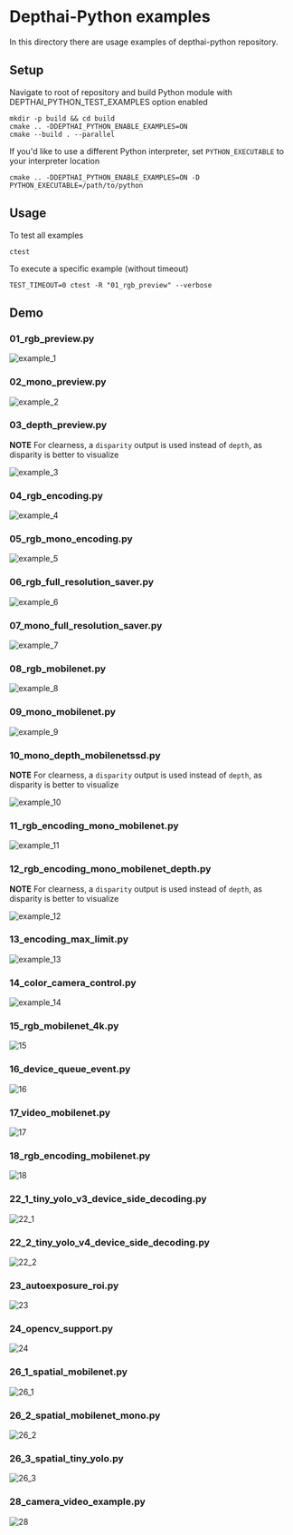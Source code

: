# Depthai-Python examples

In this directory there are usage examples of depthai-python repository. 

## Setup

Navigate to root of repository and build Python module with DEPTHAI_PYTHON_TEST_EXAMPLES option enabled

```
mkdir -p build && cd build
cmake .. -DDEPTHAI_PYTHON_ENABLE_EXAMPLES=ON
cmake --build . --parallel
```

If you'd like to use a different Python interpreter, set `PYTHON_EXECUTABLE` to your interpreter location

```
cmake .. -DDEPTHAI_PYTHON_ENABLE_EXAMPLES=ON -D PYTHON_EXECUTABLE=/path/to/python
```

## Usage

To test all examples
```
ctest
```

To execute a specific example (without timeout)
```
TEST_TIMEOUT=0 ctest -R "01_rgb_preview" --verbose
```

## Demo

### 01_rgb_preview.py
![example_1](https://user-images.githubusercontent.com/5244214/104040973-9afd2800-51d8-11eb-8fe6-52649069ded5.gif)

### 02_mono_preview.py
![example_2](https://user-images.githubusercontent.com/5244214/104040960-959fdd80-51d8-11eb-8bde-fd706b5c8670.gif)

### 03_depth_preview.py

**NOTE** For clearness, a `disparity` output is used instead of `depth`, as disparity is better to visualize

![example_3](https://user-images.githubusercontent.com/5244214/104055993-fdadee00-51ef-11eb-9c52-882e1b0e734b.gif)

### 04_rgb_encoding.py
![example_4](https://user-images.githubusercontent.com/5244214/104040930-8f116600-51d8-11eb-888a-88272c34aed4.gif)

### 05_rgb_mono_encoding.py
![example_5](https://user-images.githubusercontent.com/5244214/104040921-8d47a280-51d8-11eb-9bc1-d809ec6cd9f6.gif)

### 06_rgb_full_resolution_saver.py
![example_6](https://user-images.githubusercontent.com/5244214/104040908-8882ee80-51d8-11eb-8817-1c8dca320f2b.gif)

### 07_mono_full_resolution_saver.py
![example_7](https://user-images.githubusercontent.com/5244214/104040905-86209480-51d8-11eb-9e15-5fe94aba7b69.gif)

### 08_rgb_mobilenet.py
![example_8](https://user-images.githubusercontent.com/5244214/112838840-cb4cb800-909d-11eb-8264-83d3c1e5f348.gif)

### 09_mono_mobilenet.py
![example_9](https://user-images.githubusercontent.com/5244214/112838832-ca1b8b00-909d-11eb-8ea1-eafeb98c3266.gif)

### 10_mono_depth_mobilenetssd.py

**NOTE** For clearness, a `disparity` output is used instead of `depth`, as disparity is better to visualize

![example_10](https://user-images.githubusercontent.com/5244214/112838828-c8ea5e00-909d-11eb-912a-ce3995a68bfd.gif)

### 11_rgb_encoding_mono_mobilenet.py
![example_11](https://user-images.githubusercontent.com/5244214/112838821-c851c780-909d-11eb-86d4-d7a6b6d0aebe.gif)

### 12_rgb_encoding_mono_mobilenet_depth.py

**NOTE** For clearness, a `disparity` output is used instead of `depth`, as disparity is better to visualize

![example_12](https://user-images.githubusercontent.com/5244214/112838818-c7209a80-909d-11eb-8f50-81c023c59e9b.gif)

### 13_encoding_max_limit.py
![example_13](https://user-images.githubusercontent.com/5244214/104741072-0307bd00-5749-11eb-97f3-9422c8b0d8da.gif)

### 14_color_camera_control.py
![example_14](https://user-images.githubusercontent.com/5244214/104741150-187ce700-5749-11eb-8bd5-3d4f37d2d22a.gif)

### 15_rgb_mobilenet_4k.py
![15](https://user-images.githubusercontent.com/5244214/112838812-c556d700-909d-11eb-8194-83602530c9af.gif)

### 16_device_queue_event.py
![16](https://user-images.githubusercontent.com/5244214/112838810-c425aa00-909d-11eb-9962-550533f13268.gif)

### 17_video_mobilenet.py
![17](https://user-images.githubusercontent.com/5244214/112838807-c38d1380-909d-11eb-9c89-878eaa20e4ed.gif)

### 18_rgb_encoding_mobilenet.py
![18](https://user-images.githubusercontent.com/5244214/112838805-c25be680-909d-11eb-8db2-2d0ce61aebe0.gif)

### 22_1_tiny_yolo_v3_device_side_decoding.py
![22_1](https://user-images.githubusercontent.com/5244214/112838798-c12ab980-909d-11eb-8e6c-5aa3d623c7e9.gif)

### 22_2_tiny_yolo_v4_device_side_decoding.py
![22_2](https://user-images.githubusercontent.com/5244214/112838790-bff98c80-909d-11eb-8b85-7c4dbd9a0e62.gif)

### 23_autoexposure_roi.py
![23](https://user-images.githubusercontent.com/5244214/112838784-be2fc900-909d-11eb-8067-291636ae9950.gif)

### 24_opencv_support.py
![24](https://user-images.githubusercontent.com/5244214/112838789-bf60f600-909d-11eb-9fb5-203dbec774f8.gif)

### 26_1_spatial_mobilenet.py
![26_1](https://user-images.githubusercontent.com/5244214/112838781-bcfe9c00-909d-11eb-9d12-a9834f545271.gif)

### 26_2_spatial_mobilenet_mono.py
![26_2](https://user-images.githubusercontent.com/5244214/112838777-bbcd6f00-909d-11eb-9b1e-d93159c3d88f.gif)

### 26_3_spatial_tiny_yolo.py
![26_3](https://user-images.githubusercontent.com/5244214/112838772-ba9c4200-909d-11eb-9678-0703df46b529.gif)

### 28_camera_video_example.py
![28](https://user-images.githubusercontent.com/5244214/112838767-b8d27e80-909d-11eb-92f0-5af20c4326b7.gif)

